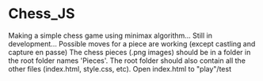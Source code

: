 # Chess_JS
Making a simple chess game using minimax algorithm... Still in development... Possible moves for a piece are working (except castling and capture en passe) 
The chess pieces (.png images) should be in a folder in the root folder names 'Pieces'. The root folder should also contain all the other files (index.html, style.css, etc). Open index.html to "play"/test
